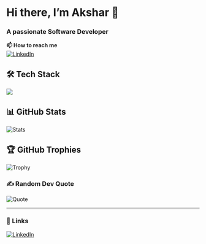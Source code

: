 # Hi there, I’m Akshar 👋  
### A passionate Software Developer  

**📫 How to reach me**  
[![LinkedIn][linkedin-badge]][linkedin]  

## 🛠️ Tech Stack  
<img src="https://img.shields.io/badge/JavaScript-323330?logo=javascript&style=for-the-badge" />  

## 📊 GitHub Stats  
![Stats](https://github-readme-stats.vercel.app/api?username=akshar123&show_icons=true)  

## 🏆 GitHub Trophies  
![Trophy](https://github-profile-trophy.vercel.app/?username=akshar123&theme=onedark)  

### ✍️ Random Dev Quote  
![Quote](https://quotes-github-readme.vercel.app/api?type=horizontal)  

---

### 🔗 Links  
[![LinkedIn][linkedin-badge]][linkedin]

[linkedin]: https://linkedin.com/in/akshar123  
[linkedin-badge]: https://img.shields.io/badge/LinkedIn-blue?logo=linkedin&style=for-the-badge
